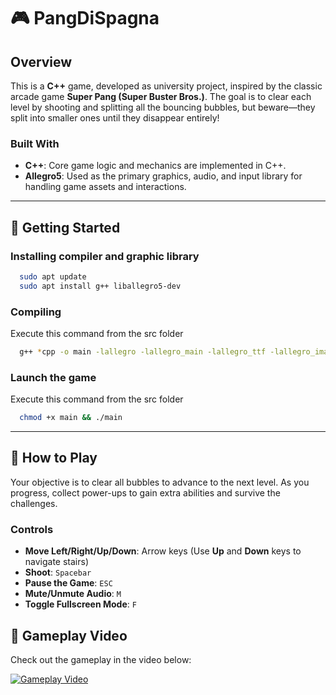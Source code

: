 # 🎮 PangDiSpagna

## Overview
This is a **C++** game, developed as university project, inspired by the classic arcade game **Super Pang (Super Buster Bros.)**.
The goal is to clear each level by shooting and splitting all the bouncing bubbles, but beware—they split into smaller ones until they disappear entirely!

### Built With
- **C++**: Core game logic and mechanics are implemented in C++.
- **Allegro5**: Used as the primary graphics, audio, and input library for handling game assets and interactions.

---

## 🚀 Getting Started

### Installing compiler and graphic library
```bash
  sudo apt update
  sudo apt install g++ liballegro5-dev
```

### Compiling
Execute this command from the src folder
```bash
  g++ *cpp -o main -lallegro -lallegro_main -lallegro_ttf -lallegro_image -lallegro_font -lallegro_audio -lallegro_acodec  -std=c++11
```

### Launch the game
Execute this command from the src folder
```bash
  chmod +x main && ./main
```

---

## 📜 How to Play

Your objective is to clear all bubbles to advance to the next level. As you progress, collect power-ups to gain extra abilities and survive the challenges.

### Controls
- **Move Left/Right/Up/Down**: Arrow keys (Use **Up** and **Down** keys to navigate stairs)
- **Shoot**: `Spacebar`
- **Pause the Game**: `ESC`
- **Mute/Unmute Audio**: `M`
- **Toggle Fullscreen Mode**: `F`

## 🎥 Gameplay Video
Check out the gameplay in the video below:

[![Gameplay Video](http://img.youtube.com/vi/lyXhlEFHASY/0.jpg)](https://www.youtube.com/watch?v=lyXhlEFHASY)
